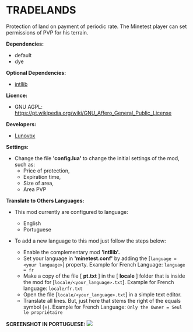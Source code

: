 # TRADELANDS

Protection of land on payment of periodic rate. The Minetest player can set permissions of PVP for his terrain.

**Dependencies:**
  * default
  * dye

**Optional Dependencies:**
  * [intllib](https://github.com/minetest-mods/intllib)
  
**Licence:**
 * GNU AGPL: https://pt.wikipedia.org/wiki/GNU_Affero_General_Public_License

**Developers:**
 * [Lunovox](mailto:lunovox@openmailbox.org)

**Settings:**
  * Change the file **'config.lua'** to change the initial settings of the mod, such as:
	* Price of protection,
	* Expiration time,
	* Size of area,
	* Area PVP

**Translate to Others Languages:**

* This mod currently are configured to language:
	* English
	* Portuguese

* To add a new language to this mod just follow the steps below:
	* Enable the complementary mod **'intllib'.**
	* Set your language in **'minetest.conf'** by adding the [````language = <your language>````] property. Example for French Language: ````language = fr````
	* Make a copy of the file [ **pt.txt** ] in the [ **locale** ] folder that is inside the mod for [````locale/<your_language>.txt````]. Example for French language: ````locale/fr.txt````
	* Open the file [````locale/<your_language>.txt````] in a simple text editor.
	* Translate all lines. But, just here that stems the right of the equals symbol (=). Example for French Language: ````Only the Owner = Seul le propriétaire````

**SCREENSHOT IN PORTUGUESE:**
![](https://github.com/Lunovox/tradelands/raw/master/screenshot.png)
